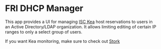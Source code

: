 # FRI DHCP Manager

This app provides a UI for managing [ISC Kea](https://kea.isc.org/) host reservations to users in an Active Directory/LDAP organization.
It allows limiting editing of certain IP ranges to only a select group of users.

If you want Kea monitoring, make sure to check out [Stork](https://gitlab.isc.org/isc-projects/stork)
